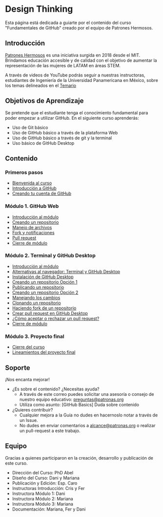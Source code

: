 # Design Thinking 
Esta página está dedicada a guiarte por el contenido del curso "Fundamentales de GitHub" creado por el equipo de Patrones Hermosos.

## Introducción

[Patrones Hermosos](www.patroneshermosos.com) es una iniciativa surgida en 2018 desde el MIT.
Brindamos educación accesible y de calidad con el objetivo de aumentar la representación de las mujeres de LATAM en áreas STEM.

A través de videos de YouTube podrás seguir a nuestras instructoras, estudiantes de Ingeniería de la Universidad Panamericana en México, sobre los temas delineados en el [Temario](https://patroneshermosos-oficial.github.io/github-basics/primeros-pasos#contenido)

## Objetivos de Aprendizaje

Se pretende que el estudiante tenga el conocimiento fundamental para poder empezar a utilizar GitHub.
En el siguiente curso aprenderás:

- Uso de Git básico
- Uso de GitHub básico a través de la plataforma Web
- Uso de GitHub básico a través de git y la terminal
- Uso básico de GitHub Desktop

## Contenido

### Primeros pasos

- [Bienvenida al curso](https://patroneshermosos-oficial.github.io/github-basics/primeros-pasos)
- [Introducción a GitHub](https://patroneshermosos-oficial.github.io/github-basics/primeros-pasos)
- [Creando tu cuenta de GitHub](https://patroneshermosos-oficial.github.io/github-basics/primeros-pasos)

### Módulo 1. GitHub Web

- [Introducción al módulo](https://patroneshermosos-oficial.github.io/github-basics/modulo-uno)
- [Creando un repositorio](https://patroneshermosos-oficial.github.io/github-basics/modulo-uno)
- [Manejo de archivos](https://patroneshermosos-oficial.github.io/github-basics/modulo-uno)
- [Fork y notificaciones](https://patroneshermosos-oficial.github.io/github-basics/modulo-uno)
- [Pull request](https://patroneshermosos-oficial.github.io/github-basics/modulo-uno)
- [Cierre de módulo](https://patroneshermosos-oficial.github.io/github-basics/modulo-uno)

### Módulo 2. Terminal y GitHub Desktop

- [Introducción al módulo](https://patroneshermosos-oficial.github.io/github-basics/modulo-dos)
- [Alternativas al navegador: Terminal y GitHub Desktop](https://patroneshermosos-oficial.github.io/github-basics/modulo-dos)
- [Instalación de GitHub Desktop](https://patroneshermosos-oficial.github.io/github-basics/modulo-dos)
- [Creando un repositorio Opción 1](https://patroneshermosos-oficial.github.io/github-basics/modulo-dos)
- [Publicando un repositorio](https://patroneshermosos-oficial.github.io/github-basics/modulo-dos)
- [Creando un repositorio Opción 2](https://patroneshermosos-oficial.github.io/github-basics/modulo-dos)
- [Manejando los cambios](https://patroneshermosos-oficial.github.io/github-basics/modulo-dos)
- [Clonando un repositorio](https://patroneshermosos-oficial.github.io/github-basics/modulo-dos)
- [Haciendo fork de un repositorio](https://patroneshermosos-oficial.github.io/github-basics/modulo-dos)
- [Crear pull request en GitHub Desktop](https://patroneshermosos-oficial.github.io/github-basics/modulo-dos)
- [¿Cómo aceptar o rechazar un pull request?](https://patroneshermosos-oficial.github.io/github-basics/modulo-dos)
- [Cierre de módulo](https://patroneshermosos-oficial.github.io/github-basics/modulo-dos)

### Módulo 3. Proyecto final

- [Cierre del curso](https://patroneshermosos-oficial.github.io/github-basics/proyecto-final)
- [Lineamientos del proyecto final](https://patroneshermosos-oficial.github.io/github-basics/proyecto-final)

## Soporte

¡Nos encanta mejorar!

- ¿Es sobre el contenido? ¿Necesitas ayuda?
  - A través de este correo puedes solicitar una asesoría o consejo de nuestro equipo educativo: preguntas@patronas.org
  - Utiliza como asunto: [GitHub Basics] Duda sobre contenido
- ¿Quieres contribuir?
  - Cualquier mejora a la Guía no dudes en hacernoslo notar a través de un Issue.
  - No dudes en enviar comentarios a alcance@patronas.org o realizar un pull-request a este trabajo.

## Equipo

Gracias a quienes participaron en la creación, desarrollo y publicación de este curso.

- Dirección del Curso: PhD Abel
- Diseño del Curso: Dani y Mariana
- Publicación y Edición: Esp. Caro
- Instructoras Introducción: Cris y Fer
- Instructora Módulo 1: Dani
- Instructora Módulo 2: Mariana
- Instructora Módulo 3: Mariana
- Documentación: Mariana, Fer y Dani

